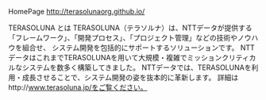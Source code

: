 HomePage
http://terasolunaorg.github.io/

TERASOLUNA とは
TERASOLUNA（テラソルナ）は、NTTデータが提供する「フレームワーク」、「開発プロセス」、「プロジェクト管理」などの技術やノウハウを組合せ、 
システム開発を包括的にサポートするソリューションです。 
NTTデータはこれまでTERASOLUNAを用いて大規模・複雑でミッションクリティカルなシステムを数多く構築してきました。 
NTTデータでは、TERASOLUNAを利用・成長させることで、システム開発の姿を抜本的に革新します。 
詳細はhttp://www.terasoluna.jp/をご覧ください。
